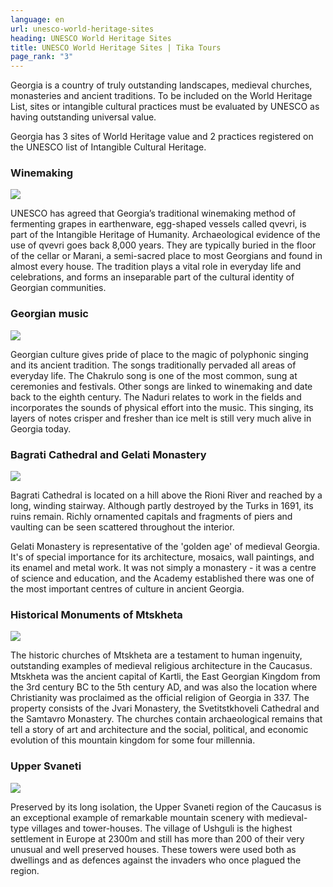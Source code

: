 ```yaml
---
language: en
url: unesco-world-heritage-sites
heading: UNESCO World Heritage Sites
title: UNESCO World Heritage Sites | Tika Tours
page_rank: "3"
---
```

<div class="row content-row"><!-- 873 (1)-->
<div class="col-xs-12 col-sm-6 col-md-6"><!-- 1198 -->

Georgia is a country of truly outstanding landscapes, medieval churches, monasteries
and ancient traditions. To be included on the World Heritage List, sites or intangible
cultural practices must be evaluated by UNESCO as having outstanding universal value.

</div>

<div class="col-xs-12 col-sm-6 col-md-6"><!-- 1199 -->

Georgia has 3 sites of World Heritage value and 2 practices registered on the UNESCO
list of Intangible Cultural Heritage.

</div>

</div>

<div class="row content-row"><!-- 874 (3)-->
<div class="col-xs-12 col-sm-6 col-md-6"><!-- 1200 -->

### Winemaking


![](/library/content/img27.jpg)

UNESCO has agreed that Georgia’s traditional winemaking method of fermenting grapes
in earthenware, egg\-shaped vessels called qvevri, is part of the Intangible Heritage
of Humanity. Archaeological evidence of the use of qvevri goes back 8,000 years.
They are typically buried in the floor of the cellar or Marani, a semi\-sacred place
to most Georgians and found in almost every house. The tradition plays a vital role
in everyday life and celebrations, and forms an inseparable part of the cultural
identity of Georgian communities.

</div>

<div class="col-xs-12 col-sm-6 col-md-6"><!-- 1201 -->

### Georgian music


![](/library/content/img28.jpg)

Georgian culture gives pride of place to the magic of polyphonic singing and its
ancient tradition. The songs traditionally pervaded all areas of everyday life.
The Chakrulo song is one of the most common, sung at ceremonies and festivals. Other
songs are linked to winemaking and date back to the eighth century. The Naduri relates
to work in the fields and incorporates the sounds of physical effort into the music.
This singing, its layers of notes crisper and fresher than ice melt is still very
much alive in Georgia today.

</div>

</div>

<div class="row content-row"><!-- 875 (4)-->
<div class="col-xs-12 col-sm-6 col-md-6"><!-- 1202 -->

### Bagrati Cathedral and Gelati Monastery


![](/library/content/img24.jpg)

Bagrati Cathedral is located on a hill above the Rioni River and reached by a long,
winding stairway. Although partly destroyed by the Turks in 1691, its ruins remain.
Richly ornamented capitals and fragments of piers and vaulting can be seen scattered
throughout the interior.

Gelati Monastery is representative of the 'golden age' of medieval Georgia. It's
of special importance for its architecture, mosaics, wall paintings, and its enamel
and metal work. It was not simply a monastery \- it was a centre of science and
education, and the Academy established there was one of the most important centres
of culture in ancient Georgia.

</div>

<div class="col-xs-12 col-sm-6 col-md-6"><!-- 1203 -->

### Historical Monuments of Mtskheta


![](/library/content/img25.jpg)

The historic churches of Mtskheta are a testament to human ingenuity, outstanding
examples of medieval religious architecture in the Caucasus. Mtskheta was the ancient
capital of Kartli, the East Georgian Kingdom from the 3rd century BC to the 5th
century AD, and was also the location where Christianity was proclaimed as the official
religion of Georgia in 337. The property consists of the Jvari Monastery, the Svetitstkhoveli
Cathedral and the Samtavro Monastery. The churches contain archaeological remains
that tell a story of art and architecture and the social, political, and economic
evolution of this mountain kingdom for some four millennia.

</div>

</div>

<div class="row content-row"><!-- 876 (5)-->
<div class="col-xs-12 col-sm-6 col-md-6"><!-- 1204 -->

### Upper Svaneti


![](/library/content/img26.jpg)

Preserved by its long isolation, the Upper Svaneti region of the Caucasus is an exceptional
example of remarkable mountain scenery with medieval\-type villages and tower\-houses.
The village of Ushguli is the highest settlement in Europe at 2300m and still has
more than 200 of their very unusual and well preserved houses. These towers were
used both as dwellings and as defences against the invaders who once plagued the
region.

</div>

<div class="col-xs-12 col-sm-6 col-md-6"><!-- 1205 -->



</div>

</div>
